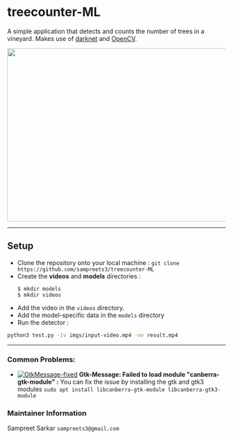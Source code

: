 # treecounter-ML
A simple application that detects and counts the number of trees in a vineyard. Makes use of [darknet](https://pjreddie.com/darknet/) and [OpenCV](https://opencv.org/).

<p align="center">
    <img src="imgs/test.gif" width="600" height="400">                           
</p>

---

## Setup
- Clone the repository onto your local machine : `git clone https://github.com/sampreets3/treecounter-ML`
- Create the **videos** and **models** directories :
  ```
  $ mkdir models
  $ mkdir videos
  ```
- Add the video in the `videos` directory.
- Add the model-specific data in the `models` directory
- Run the detector :
```sh
python3 test.py -iv imgs/input-video.mp4 -ov result.mp4
```
---

### Common Problems:

 - [![GtkMessage-fixed](https://img.shields.io/badge/GtkMessage-fixed-green.svg)](https://shields.io/) **Gtk-Message: Failed to load module "canberra-gtk-module" :** You can fix the issue by installing the gtk and gtk3 modules `sudo apt install libcanberra-gtk-module libcanberra-gtk3-module`

### Maintainer Information

Sampreet Sarkar `sampreets3@gmail.com`
